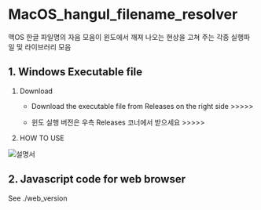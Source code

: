 # MacOS_hangul_filename_resolver
맥OS 한글 파일명의 자음 모음이 윈도에서 깨져 나오는 현상을 고쳐 주는 각종 실행파일 및 라이브러리 모음




## 1. Windows Executable file

1. Download

    - Download the executable file from Releases on the right side >>>>>

    - 윈도 실행 버전은 우측 Releases 코너에서 받으세요 >>>>>

2. HOW TO USE

![설명서](https://user-images.githubusercontent.com/84055731/203376453-cc939f59-659b-4c50-afba-95405a487b35.png)




## 2. Javascript code for web browser
See ./web_version
